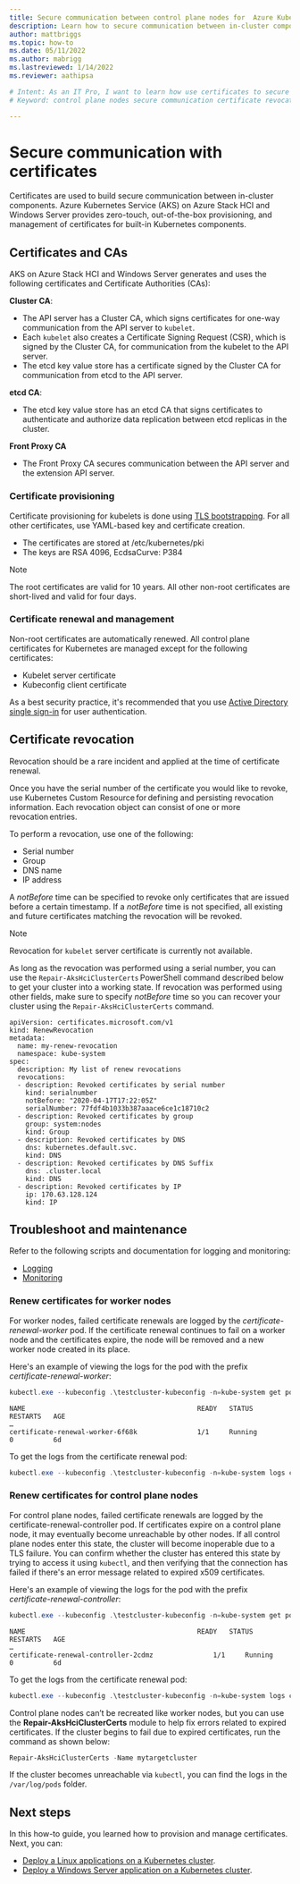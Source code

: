 ```yaml
---
title: Secure communication between control plane nodes for  Azure Kubernetes Service on Azure Stack HCI and Windows Server
description: Learn how to secure communication between in-cluster components.
author: mattbriggs
ms.topic: how-to
ms.date: 05/11/2022
ms.author: mabrigg 
ms.lastreviewed: 1/14/2022
ms.reviewer: aathipsa

# Intent: As an IT Pro, I want to learn how use certificates to secure communication between in-cluster components on my AKS on Azure Stack HCI and Windows Server deployment.
# Keyword: control plane nodes secure communication certificate revocation

---
```


# Secure communication with certificates  

Certificates are used to build secure communication between in-cluster components. Azure Kubernetes Service (AKS) on Azure Stack HCI and Windows Server provides zero-touch, out-of-the-box provisioning, and management of certificates for built-in Kubernetes components. 

## Certificates and CAs

AKS on Azure Stack HCI and Windows Server generates and uses the following certificates and Certificate Authorities (CAs): 

**Cluster CA**:
  - The API server has a Cluster CA, which signs certificates for one-way communication from the API server to `kubelet`.
  - Each `kubelet` also creates a Certificate Signing Request (CSR), which is signed by the Cluster CA, for communication from the kubelet to the API server.
  - The etcd key value store has a certificate signed by the Cluster CA for communication from etcd to the API server. 

**etcd CA**:
- The etcd key value store has an etcd CA that signs certificates to authenticate and authorize data replication between etcd replicas in the cluster.

**Front Proxy CA**
- The Front Proxy CA secures communication between the API server and the extension API server.

### Certificate provisioning 

Certificate provisioning for kubelets is done using [TLS bootstrapping](https://kubernetes.io/docs/reference/command-line-tools-reference/kubelet-tls-bootstrapping/). For all other certificates, use YAML-based key and certificate creation. 

- The certificates are stored at /etc/kubernetes/pki
- The keys are RSA 4096, EcdsaCurve: P384 

> [!NOTE]
> The root certificates are valid for 10 years. All other non-root certificates are short-lived and valid for four days.

### Certificate renewal and management

Non-root certificates are automatically renewed. All control plane certificates for Kubernetes are managed except for the following certificates:

- Kubelet server certificate 
- Kubeconfig client certificate 

As a best security practice, it's recommended that you use [Active Directory single sign-in](./ad-sso.md) for user authentication.

## Certificate revocation
Revocation should be a rare incident and applied at the time of certificate renewal. 

Once you have the serial number of the certificate you would like to revoke, use Kubernetes Custom Resource for defining and persisting revocation information. Each revocation object can consist of one or more revocation entries.  

To perform a revocation, use one of the following:
- Serial number 
- Group 
- DNS name 
- IP address  

A _notBefore_ time can be specified to revoke only certificates that are issued before a certain timestamp. If a _notBefore_ time is not specified, all existing and future certificates matching the revocation will be revoked. 

> [!NOTE]
> Revocation for `kubelet` server certificate is currently not available.

As long as the revocation was performed using a serial number, you can use the `Repair-AksHciClusterCerts` PowerShell command described below to get your cluster into a working state. If revocation was performed using other fields, make sure to specify _notBefore_ time so you can recover your cluster using the `Repair-AksHciClusterCerts` command. 

```Console
apiVersion: certificates.microsoft.com/v1 
kind: RenewRevocation 
metadata: 
  name: my-renew-revocation 
  namespace: kube-system 
spec: 
  description: My list of renew revocations 
  revocations: 
  - description: Revoked certificates by serial number 
    kind: serialnumber 
    notBefore: "2020-04-17T17:22:05Z" 
    serialNumber: 77fdf4b1033b387aaace6ce1c18710c2 
  - description: Revoked certificates by group 
    group: system:nodes 
    kind: Group 
  - description: Revoked certificates by DNS 
    dns: kubernetes.default.svc. 
    kind: DNS 
  - description: Revoked certificates by DNS Suffix 
    dns: .cluster.local 
    kind: DNS 
  - description: Revoked certificates by IP 
    ip: 170.63.128.124 
    kind: IP 
```

## Troubleshoot and maintenance

Refer to the following scripts and documentation for logging and monitoring:

- [Logging](https://github.com/microsoft/AKS-HCI-Apps/tree/main/Logging)
- [Monitoring](https://github.com/microsoft/AKS-HCI-Apps/tree/main/Monitoring#certs-and-keys-monitoring)

### Renew certificates for worker nodes

For worker nodes, failed certificate renewals are logged by the *certificate-renewal-worker* pod. If the certificate renewal continues to fail on a worker node and the certificates expire, the node will be removed and a new worker node created in its place. 

Here's an example of viewing the logs for the pod with the prefix *certificate-renewal-worker*: 

```powershell
kubectl.exe --kubeconfig .\testcluster-kubeconfig -n=kube-system get pods 
```

```Output
NAME                                           READY   STATUS             RESTARTS   AGE 
… 
certificate-renewal-worker-6f68k               1/1     Running            0          6d 
```

To get the logs from the certificate renewal pod:

```powershell
kubectl.exe --kubeconfig .\testcluster-kubeconfig -n=kube-system logs certificate-renewal-worker-6f68k
```

### Renew certificates for control plane nodes

For control plane nodes, failed certificate renewals are logged by the certificate-renewal-controller pod. If certificates expire on a control plane node, it may eventually become unreachable by other nodes. If all control plane nodes enter this state, the cluster will become inoperable due to a TLS failure. You can confirm whether the cluster has entered this state by trying to access it using `kubectl`, and then verifying that the connection has failed if there's an error message related to expired x509 certificates. 

Here's an example of viewing the logs for the pod with the prefix *certificate-renewal-controller*:
```powershell
kubectl.exe --kubeconfig .\testcluster-kubeconfig -n=kube-system get pods 
```

```Output
NAME                                           READY   STATUS             RESTARTS   AGE 
… 
certificate-renewal-controller-2cdmz               1/1     Running            0          6d 
```

To get the logs from the certificate renewal pod:

```powershell
kubectl.exe --kubeconfig .\testcluster-kubeconfig -n=kube-system logs certificate-renewal-controller-2cdmz
```

Control plane nodes can’t be recreated like worker nodes, but you can use the **Repair-AksHciClusterCerts** module to help fix errors related to expired certificates. If the cluster begins to fail due to expired certificates, run the command as shown below: 

```powershell
Repair-AksHciClusterCerts -Name mytargetcluster 
```

If the cluster becomes unreachable via `kubectl`, you can find the logs in the `/var/log/pods` folder.

## Next steps

In this how-to guide, you learned how to provision and manage certificates. Next, you can:
- [Deploy a Linux applications on a Kubernetes cluster](./deploy-linux-application.md).
- [Deploy a Windows Server application on a Kubernetes cluster](./deploy-windows-application.md).
